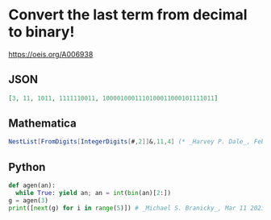 # Convert the last term from decimal to binary\!
https://oeis.org/A006938
## JSON
```JSON
[3, 11, 1011, 1111110011, 1000010001110100011000101111011]
```
## Mathematica
```Mathematica
NestList[FromDigits[IntegerDigits[#,2]]&,11,4] (* _Harvey P. Dale_, Feb 28 2012 *)
```
## Python
```Python
def agen(an):
  while True: yield an; an = int(bin(an)[2:])
g = agen(3)
print([next(g) for i in range(5)]) # _Michael S. Branicky_, Mar 11 2021
```
